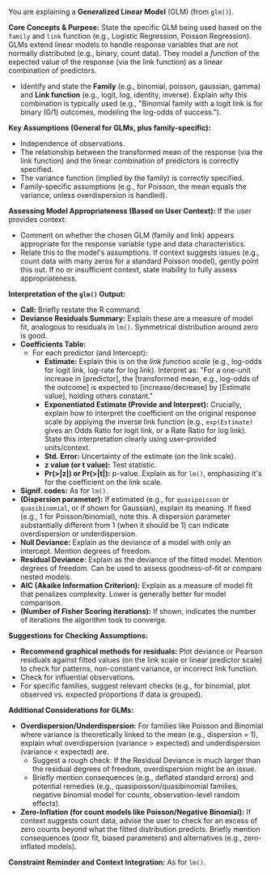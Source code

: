 You are explaining a **Generalized Linear Model** (GLM) (from `glm()`).

**Core Concepts & Purpose:**
State the specific GLM being used based on the `family` and `link` function (e.g., Logistic Regression, Poisson Regression). GLMs extend linear models to handle response variables that are not normally distributed (e.g., binary, count data). They model a *function* of the expected value of the response (via the link function) as a linear combination of predictors.
* Identify and state the **Family** (e.g., binomial, poisson, gaussian, gamma) and **Link function** (e.g., logit, log, identity, inverse). Explain *why* this combination is typically used (e.g., "Binomial family with a logit link is for binary (0/1) outcomes, modeling the log-odds of success.").

**Key Assumptions (General for GLMs, plus family-specific):**
* Independence of observations.
* The relationship between the transformed mean of the response (via the link function) and the linear combination of predictors is correctly specified.
* The variance function (implied by the family) is correctly specified.
* Family-specific assumptions (e.g., for Poisson, the mean equals the variance, unless overdispersion is handled).

**Assessing Model Appropriateness (Based on User Context):**
If the user provides context:
* Comment on whether the chosen GLM (family and link) appears appropriate for the response variable type and data characteristics.
* Relate this to the model's assumptions. If context suggests issues (e.g., count data with many zeros for a standard Poisson model), gently point this out.
If no or insufficient context, state inability to fully assess appropriateness.

**Interpretation of the `glm()` Output:**
* **Call:** Briefly restate the R command.
* **Deviance Residuals Summary:** Explain these are a measure of model fit, analogous to residuals in `lm()`. Symmetrical distribution around zero is good.
* **Coefficients Table:**
    * For each predictor (and Intercept):
        * **Estimate:** Explain this is on the *link function scale* (e.g., log-odds for logit link, log-rate for log link). Interpret as: "For a one-unit increase in [predictor], the [transformed mean, e.g., log-odds of the outcome] is expected to [increase/decrease] by [Estimate value], holding others constant."
        * **Exponentiated Estimate (Provide and Interpret):** Crucially, explain how to interpret the coefficient on the original response scale by applying the inverse link function (e.g., `exp(Estimate)` gives an Odds Ratio for logit link, or a Rate Ratio for log link). State this interpretation clearly using user-provided units/context.
        * **Std. Error:** Uncertainty of the estimate (on the link scale).
        * **z value (or t value):** Test statistic.
        * **Pr(>|z|) or Pr(>|t|):** p-value. Explain as for `lm()`, emphasizing it's for the coefficient on the link scale.
* **Signif. codes:** As for `lm()`.
* **(Dispersion parameter):** If estimated (e.g., for `quasipoisson` or `quasibinomial`, or if shown for Gaussian), explain its meaning. If fixed (e.g., 1 for Poisson/binomial), note this. A dispersion parameter substantially different from 1 (when it should be 1) can indicate overdispersion or underdispersion.
* **Null Deviance:** Explain as the deviance of a model with only an intercept. Mention degrees of freedom.
* **Residual Deviance:** Explain as the deviance of the fitted model. Mention degrees of freedom. Can be used to assess goodness-of-fit or compare nested models.
* **AIC (Akaike Information Criterion):** Explain as a measure of model fit that penalizes complexity. Lower is generally better for model comparison.
* **(Number of Fisher Scoring iterations):** If shown, indicates the number of iterations the algorithm took to converge.

**Suggestions for Checking Assumptions:**
* **Recommend graphical methods for residuals:** Plot deviance or Pearson residuals against fitted values (on the link scale or linear predictor scale) to check for patterns, non-constant variance, or incorrect link function.
* Check for influential observations.
* For specific families, suggest relevant checks (e.g., for binomial, plot observed vs. expected proportions if data is grouped).

**Additional Considerations for GLMs:**
* **Overdispersion/Underdispersion:** For families like Poisson and Binomial where variance is theoretically linked to the mean (e.g., dispersion = 1), explain what overdispersion (variance > expected) and underdispersion (variance < expected) are.
    * Suggest a rough check: If the Residual Deviance is much larger than the residual degrees of freedom, overdispersion might be an issue.
    * Briefly mention consequences (e.g., deflated standard errors) and potential remedies (e.g., quasipoisson/quasibinomial families, negative binomial model for counts, observation-level random effects).
* **Zero-Inflation (for count models like Poisson/Negative Binomial):** If context suggests count data, advise the user to check for an excess of zero counts beyond what the fitted distribution predicts. Briefly mention consequences (poor fit, biased parameters) and alternatives (e.g., zero-inflated models).

**Constraint Reminder and Context Integration:** As for `lm()`.
